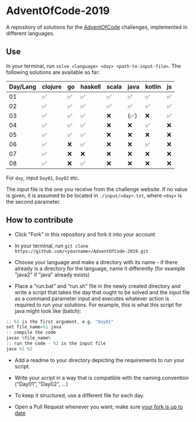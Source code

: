 # AdventOfCode-2019

A repository of solutions for the [AdventOfCode](https://adventofcode.com/) challenges, implemented in different languages.

## Use

In your terminal, run `solve <language> <day> <path-to-input-file>`. The following solutions are available so far:

| Day/Lang | clojure | go  | haskell | scala | java | kotlin | js  |
| -------- | ------- | --- | ------- | ----- | ---- | ------ | --- |
| 01       | ✅       | ✅   | ✅       | ✅     | ✅    | ✅      | ✅   |
| 02       | ✅       | ✅   | ✅       | ✅     | ✅    | ✅      | ✅   |
| 03       | ✅       | ✅   | ✅       | ❌     | (✅)  | ❌      | ✅   |
| 04       | ✅       | ✅   | ✅       | ❌     | ❌    | ✅      | ❌   |
| 05       | ✅       | ✅   | ✅       | ❌     | ❌    | ❌      | ❌   |
| 06       | ✅       | ❌   | ✅       | ❌     | ❌    | ✅      | ❌   |
| 07       | ✅       | ❌   | ❌       | ❌     | ❌    | ❌      | ❌   |
| 08       | ✅       | ❌   | ✅       | ❌     | ❌    | ❌      | ❌   |

For `day`, input `Day01`, `Day02` etc.

The input file is the one you receive from the challenge website. If no value is given, it is assumed to be located in `./input/<day>.txt`, where `<day>` is the second parameter.

## How to contribute

- Click "Fork" in this repository and fork it into your account

- In your terminal, run `git clone https://github.com/<yourname>/AdventOfCode-2019.git`

- Choose your language and make a directory with its name - if there already is a directory for the language, name it differently (for example "java2" if "java" already exists)

- Place a "run.bat" and "run.sh" file in the newly created directory and write a script that takes the day that ought to be solved and the input file as a command parameter input and executes whatever action is required to run your solutions. For example, this is what this script for java might look like (batch):

```java
:: %1 is the first argument, e.g. "Day01"
set file_name=%1.java
:: compile the code
javac %file_name%
:: run the code - %2 is the input file
java %1 %2
```

- Add a readme to your directory depicting the requirements to run your script.

- Write your script in a way that is compatible with the naming convention ("Day01", "Day02", ...)

- To keep it structured, use a different file for each day.

- Open a Pull Request whenever you want; make sure [your fork is up to date](https://help.github.com/en/github/collaborating-with-issues-and-pull-requests/syncing-a-fork)
